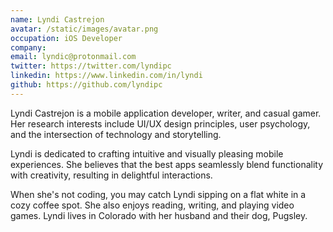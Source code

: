 ```yaml
---
name: Lyndi Castrejon
avatar: /static/images/avatar.png
occupation: iOS Developer
company:
email: lyndic@protonmail.com
twitter: https://twitter.com/lyndipc
linkedin: https://www.linkedin.com/in/lyndi
github: https://github.com/lyndipc
---
```


Lyndi Castrejon is a mobile application developer, writer, and casual gamer. Her research interests include UI/UX design principles, user psychology, and the intersection of technology and storytelling.

Lyndi is dedicated to crafting intuitive and visually pleasing mobile experiences. She believes that the best apps seamlessly blend functionality with creativity, resulting in delightful interactions.

When she's not coding, you may catch Lyndi sipping on a flat white in a cozy coffee spot. She also enjoys reading, writing, and playing video games. Lyndi lives in Colorado with her husband and their dog, Pugsley.
